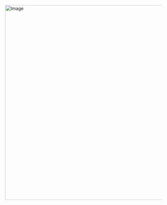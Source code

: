 <img width="1332" height="625" alt="Image" src="https://github.com/user-attachments/assets/35c81b52-1015-4761-874f-17d8a334b2cd" />
